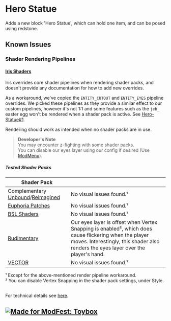 # Hero Statue
Adds a new block 'Hero Statue', which can hold one item, and can be posed using redstone.


## Known Issues  
### Shader Rendering Pipelines  
#### [Iris Shaders](https://www.irisshaders.dev/)  
Iris overrides core shader pipelines when rendering shader packs, and doesn't provide any documentation for how to add new overrides.  

As a workaround, we've copied the `ENTITY_CUTOUT` and `ENTITY_EYES` pipeline overrides. We picked these pipelines as they provide a similar effect to our custom pipelines, however it's not 1:1 and some features such as the `jeb_` easter egg won't be rendered when a shader pack is active. See [Hero-Statue#1](https://github.com/legotaylor/Hero-Statue/issues/1).  

Rendering should work as intended when no shader packs are in use.  

> **Developer's Note**  
> You may encounter z-fighting with some shader packs.  
> You can disable our eyes layer using our config if desired (Use [ModMenu](https://modrinth.com/mod/modmenu)).  

##### Tested Shader Packs  
| Shader Pack                                                                                                                                   |                                                                                                                                                                                              |
|-----------------------------------------------------------------------------------------------------------------------------------------------|----------------------------------------------------------------------------------------------------------------------------------------------------------------------------------------------|
| Complementary [Unbound](https://modrinth.com/shader/complementary-unbound)/[Reimagined](https://modrinth.com/shader/complementary-reimagined) | No visual issues found.¹                                                                                                                                                                     |
| [Euphoria Patches](https://modrinth.com/mod/euphoria-patches)                                                                                 | No visual issues found.¹                                                                                                                                                                     |
| [BSL Shaders](https://modrinth.com/shader/bsl-shaders)                                                                                        | No visual issues found.¹                                                                                                                                                                     |
| [Rudimentary](https://modrinth.com/shader/rudimentary-ps1)                                                                                    | Our eyes layer is offset when Vertex Snapping is enabled², which does cause flickering when the player moves. Interestingly, this shader also renders the eyes layer over the player's hand. |
| [VECTOR](https://modrinth.com/shader/vector)                                                                                                  | No visual issues found.¹                                                                                                                                                                     |

¹ Except for the above-mentioned render pipeline workaround.  
² You can disable Vertex Snapping in the shader pack settings, under Style.  

##  
For technical details see [here](https://github.com/legotaylor/Hero-Statue/blob/master/DEVELOPER_README.md).  


## [![Made for ModFest: Toybox](https://raw.githubusercontent.com/ModFest/art/refs/heads/v2/badge/svg/toybox/cozy.svg)](https://modfest.net/toybox)
